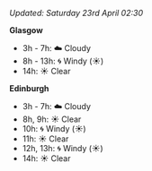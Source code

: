 *Updated: Saturday 23rd April 02:30*

**Glasgow**

* 3h - 7h: :cloud: Cloudy
* 8h - 13h: :cyclone: Windy (:sunny:)
* 14h: :sunny: Clear

**Edinburgh**

* 3h - 7h: :cloud: Cloudy
* 8h, 9h: :sunny: Clear
* 10h: :cyclone: Windy (:sunny:)
* 11h: :sunny: Clear
* 12h, 13h: :cyclone: Windy (:sunny:)
* 14h: :sunny: Clear

